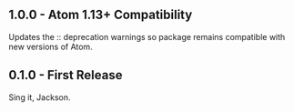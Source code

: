 ## 1.0.0 - Atom 1.13+ Compatibility
Updates the :: deprecation warnings so package remains compatible with new versions of Atom.

## 0.1.0 - First Release
Sing it, Jackson.
